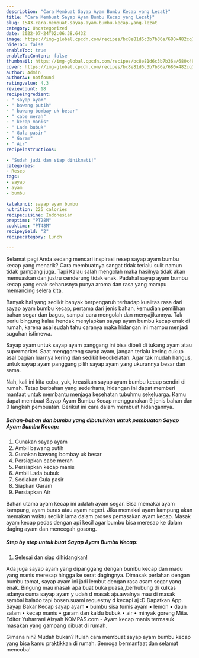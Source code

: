 ```yaml
---
description: "Cara Membuat Sayap Ayam Bumbu Kecap yang Lezat}"
title: "Cara Membuat Sayap Ayam Bumbu Kecap yang Lezat}"
slug: 1543-cara-membuat-sayap-ayam-bumbu-kecap-yang-lezat
category: Uncategorized
date: 2022-07-24T02:06:38.643Z
image: https://img-global.cpcdn.com/recipes/bc8e81d6c3b7b36a/680x482cq70/sayap-ayam-bumbu-kecap-foto-resep-utama.jpg
hideToc: false
enableToc: true
enableTocContent: false
thumbnail: https://img-global.cpcdn.com/recipes/bc8e81d6c3b7b36a/680x482cq70/sayap-ayam-bumbu-kecap-foto-resep-utama.jpg
cover: https://img-global.cpcdn.com/recipes/bc8e81d6c3b7b36a/680x482cq70/sayap-ayam-bumbu-kecap-foto-resep-utama.jpg
author: Admin
authorAv: notfound
ratingvalue: 4.3
reviewcount: 18
recipeingredient:
- " sayap ayam"
- " bawang putih"
- " bawang bombay uk besar"
- " cabe merah"
- " kecap manis"
- " Lada bubuk"
- " Gula pasir"
- " Garam"
- " Air"
recipeinstructions:

- "Sudah jadi dan siap dinikmati!"
categories:
- Resep
tags:
- sayap
- ayam
- bumbu

katakunci: sayap ayam bumbu 
nutrition: 226 calories
recipecuisine: Indonesian
preptime: "PT28M"
cooktime: "PT48M"
recipeyield: "2"
recipecategory: Lunch

---
```



Selamat pagi Anda sedang mencari inspirasi resep sayap ayam bumbu kecap yang menarik? Cara membuatnya sangat tidak terlalu sulit namun tidak gampang juga. Tapi Kalau salah mengolah maka hasilnya tidak akan memuaskan dan justru cenderung tidak enak. Padahal sayap ayam bumbu kecap yang enak seharusnya punya aroma dan rasa yang mampu memancing selera kita.


Banyak hal yang sedikit banyak berpengaruh terhadap kualitas rasa dari sayap ayam bumbu kecap, pertama dari jenis bahan, kemudian pemilihan bahan segar dan bagus, sampai cara mengolah dan menyajikannya. Tak perlu bingung kalau hendak menyiapkan sayap ayam bumbu kecap enak di rumah, karena asal sudah tahu caranya maka hidangan ini mampu menjadi suguhan istimewa.

Sayap ayam untuk sayap ayam panggang ini bisa dibeli di tukang ayam atau supermarket. Saat menggoreng sayap ayam, jangan terlalu kering cukup asal bagian luarnya kering dan sedikit kecokelatan. Agar tak mudah hangus, untuk sayap ayam panggang pilih sayap ayam yang ukurannya besar dan sama.


Nah, kali ini kita coba, yuk, kreasikan sayap ayam bumbu kecap sendiri di rumah. Tetap berbahan yang sederhana, hidangan ini dapat memberi manfaat untuk membantu menjaga kesehatan tubuhmu sekeluarga. Kamu dapat membuat Sayap Ayam Bumbu Kecap menggunakan 9 jenis bahan dan 0 langkah pembuatan. Berikut ini cara dalam membuat hidangannya.

<!--inarticleads1-->

##### Bahan-bahan dan bumbu yang dibutuhkan untuk pembuatan Sayap Ayam Bumbu Kecap:

1. Gunakan  sayap ayam
1. Ambil  bawang putih
1. Gunakan  bawang bombay uk besar
1. Persiapkan  cabe merah
1. Persiapkan  kecap manis
1. Ambil  Lada bubuk
1. Sediakan  Gula pasir
1. Siapkan  Garam
1. Persiapkan  Air


Bahan utama ayam kecap ini adalah ayam segar. Bisa memakai ayam kampung, ayam buras atau ayam negeri. Jika memakai ayam kampung akan memakan waktu sedikit lama dalam proses pemasakan ayam kecap. Masak ayam kecap pedas dengan api kecil agar bumbu bisa meresap ke dalam daging ayam dan mencegah gosong. 

<!--inarticleads2-->

##### Step by step untuk buat Sayap Ayam Bumbu Kecap:


1. Selesai dan siap dihidangkan!

Ada juga sayap ayam yang dipanggang dengan bumbu kecap dan madu yang manis meresap hingga ke serat dagingnya. Dimasak perlahan dengan bumbu tomat, sayap ayam ini jadi lembut dengan rasa asam segar yang enak. Bingung mau masak apa buat buka puasa,,berhubung di kulkas adanya cuma sayap ayam y udah d masak aja.awalnya mau di masak sambal balado tapi bosen.suami requestny d kecapi aj :D Dapatkan App. Sayap Bakar Kecap sayap ayam • bumbu sisa tumis ayam • lemon • daun salam • kecap manis • garam dan kaldu bubuk • air • minyak goreng Mita. Editor Yuharrani Aisyah KOMPAS.com - Ayam kecap manis termasuk masakan yang gampang dibuat di rumah. 

Gimana nih? Mudah bukan? Itulah cara membuat sayap ayam bumbu kecap yang bisa kamu praktikkan di rumah. Semoga bermanfaat dan selamat mencoba!
